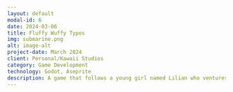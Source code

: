 ```yaml
---
layout: default
modal-id: 6
date: 2024-03-06
title: Fluffy Wuffy Typos
img: submarine.png
alt: image-alt
project-date: March 2024
client: Personal/Kawaii Studios
category: Game Development
technology: Godot, Aseprite
description: A game that follows a young girl named Lilian who ventures into the fluffy wuffy world where her cute little friends live! A top-view 2D-pixel game where the player defeats enemies by typing words attached to them. A fun, casual, and interesting game for typing enthusiasts and casual gamers!
---
```

